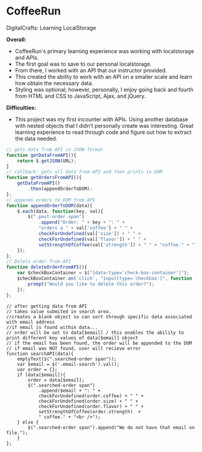 # CoffeeRun

DigitalCrafts: Learning LocalStorage



<b>Overall:</b>
- CoffeeRun's primary learning experience was working with localstorage and APIs.
- The first goal was to save to our personal localstorage.
- From there, I worked with an API that our instructor provided. 
- This created the ability to work with an API on a smaller scale and learn how obtain the necessary data.
- Styling was optional; however, personally, I enjoy going back and fourth from HTML and CSS to JavaScript, Ajax, and jQuery.


<b>Difficulties:</b>
- This project was my first incounter with APIs. Using another database with nested objects that I didn't personally create was interesting. Great learning experience to read through code and figure out how to extract the data needed.



```javascript
// gets data from API in JSON format
function getDataFromAPI(){
    return $.getJSON(URL);
}
// callback: gets all data from API and then prints to DOM
function getOrdersFromAPI(){
    getDataFromAPI()
        .then(appendOrderToDOM);
};
// appends orders to DOM from API
function appendOrderToDOM(data){
    $.each(data, function(key, val){
        $(".past-order span")
            .append("Order: " + key + ": " + 
            "orders a " + val['coffee'] + " " + 
            checkForUndefined(val['size']) + " " + 
            checkForUndefined(val['flavor']) + " " + 
            setStrengthOfCoffee(val['strength']) + " " + "coffee." + " " + "<input id='chk_" + "'data-type='check-box' type='checkbox' value='" + true + "' />"  + "<br />" ); 
    });
};
// Delets order from API
function deleteOrderFromAPI(){
    var $checkBoxContainer = $("[data-type='check-box-container']");
    $checkBoxContainer.on('click', "input[type='checkbox']", function (){
        prompt("Would you like to delete this order?");
    });
};
```



```
// after getting data from API
// takes value submited in search area. 
//creates a blank object so can sort through specific data associated with email address
//if email is found within data...
// order will be set to data[$email] / this enables the ability to print different key values of data[$email] object
// if the email has been found, the order will be appended to the DOM
// if email was NOT found, user will recieve error
function searchAPI(data){
    emptyText($(".searched-order span"));
    var $email = $('.email-search').val();
    var order = {};
    if (data[$email]){
        order = data[$email];
        $(".searched-order span")
            .append($email + ": " + 
            checkForUndefined(order.coffee) + " " + 
            checkForUndefined(order.size) + " " + 
            checkForUndefined(order.flavor) + " " + 
            setStrengthOfCoffee(order.strength)  + 
            " coffee." + "<br />");
    } else {
        $(".searched-order span").append("We do not have that email on file.");
    }
};
```
